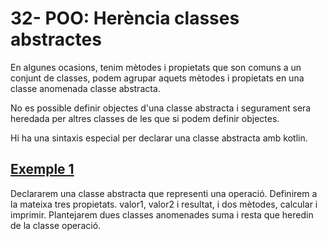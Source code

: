 # 32- POO: Herència classes abstractes

En algunes ocasions, tenim mètodes i propietats que son comuns a un conjunt de classes, podem agrupar aquets mètodes i propietats en una classe anomenada classe abstracta.

No es possible definir objectes d'una classe abstracta i segurament sera heredada per altres classes de les que si podem  definir objectes.

Hi ha una sintaxis especial per declarar una classe abstracta amb kotlin.

## [Exemple 1](https://github.com/marcmoiagese/curskotlin/blob/master/32-POO-Herencia_classes_abstractes/Exemple1/src/main/kotlin/Main.kt)

Declararem una classe abstracta que representi una operació. Definirem a la mateixa tres propietats. valor1, valor2 i resultat, i dos mètodes, calcular i imprimir.
Plantejarem dues classes anomenades suma i resta que heredin de la classe operació.
